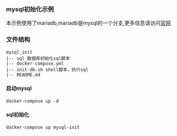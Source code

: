### mysql初始化示例
本示例使用了mariadb,mariadb是mysql的一个分支,更多信息请访问[官网](https://mariadb.org/)

### 文件结构
```
mysql_init
|-- sql 数据库初始化sql脚本
|-- docker-compose.yml
|-- init-db.sh shell脚本，执行sql
|-- README.md
```
#### 启动mysql
`docker-compose up -d`

#### sql初始化
`docker-compose up mysql-init`
